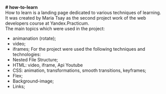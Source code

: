 **# how-to-learn**  
How to learn is a landing page dedicated to various techniques of learning.  
It was created by Maria Tsay as the second project work of the web developers course at Yandex.Practicum.  
The main topics which were used in the project:
* animanation (rotate);
* video;
* iframes;
For the project were used the following techniques and technologies:
* Nested File Structure;
* HTML: video, iframe, Api Youtube
* CSS: animation, transformations, smooth transitions, keyframes;
* Flex;
* Background-image;
* Links;
